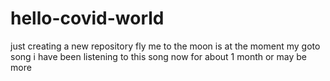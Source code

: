 # hello-covid-world
just creating a new repository
fly me to the moon is at the moment my goto song
i have been listening to this song now for about 1 month or may be more
